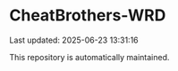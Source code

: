 # CheatBrothers-WRD

Last updated: 2025-06-23 13:31:16

This repository is automatically maintained.
